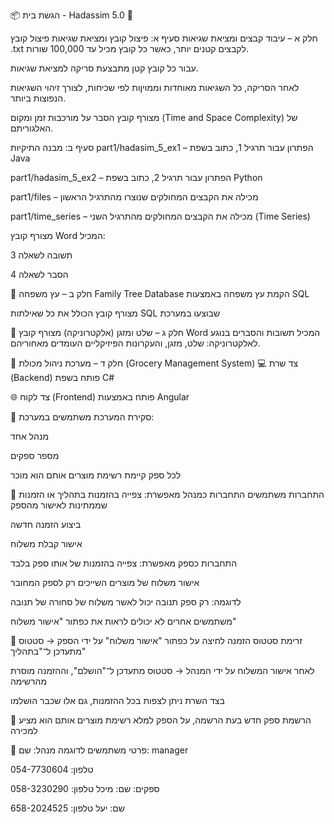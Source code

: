 


📦 הגשת בית - Hadassim 5.0 📁 

חלק א – עיבוד קבצים ומציאת שגיאות סעיף א: פיצול קובץ ומציאת שגיאות פיצול קובץ .txt לקבצים קטנים יותר, כאשר כל קובץ מכיל עד 100,000 שורות.

עבור כל קובץ קטן מתבצעת סריקה למציאת שגיאות.

לאחר הסריקה, כל השגיאות מאוחדות וממויןות לפי שכיחות, לצורך זיהוי השגיאות הנפוצות ביותר.

מצורף קובץ הסבר על מורכבות זמן ומקום (Time and Space Complexity) של האלגוריתם.

סעיף ב: מבנה התיקיות part1/hadasim_5_ex1 – הפתרון עבור תרגיל 1, כתוב בשפת Java

part1/hadasim_5_ex2 – הפתרון עבור תרגיל 2, כתוב בשפת Python

part1/files – מכילה את הקבצים המחולקים שנוצרו מהתרגיל הראשון

part1/time_series – מכילה את הקבצים המחולקים מהתרגיל השני (Time Series)

מצורף קובץ Word המכיל:

תשובה לשאלה 3

הסבר לשאלה 4



📁 חלק ב – עץ משפחה Family Tree Database הקמת עץ משפחה באמצעות SQL

מצורף קובץ הכולל את כל שאילתות SQL שבוצעו במערכת


📁 חלק ג – שלט ומזגן (אלקטרוניקה) מצורף קובץ Word המכיל תשובות והסברים בנוגע לאלקטרוניקה: שלט, מזגן, והעקרונות הפיזיקליים העומדים מאחוריהם.


📁 חלק ד – מערכת ניהול מכולת (Grocery Management System) 💻 צד שרת (Backend) פותח בשפת C#

🌐 צד לקוח (Frontend) פותח באמצעות Angular

🛒 סקירת המערכת משתמשים במערכת:

מנהל אחד

מספר ספקים

לכל ספק קיימת רשימת מוצרים אותם הוא מוכר

👤 התחברות משתמשים התחברות כמנהל מאפשרת: צפייה בהזמנות בתהליך או הזמנות שממתינות לאישור מהספק

ביצוע הזמנה חדשה

אישור קבלת משלוח

התחברות כספק מאפשרת: צפייה בהזמנות של אותו ספק בלבד

אישור משלוח של מוצרים השייכים רק לספק המחובר

לדוגמה: רק ספק תנובה יכול לאשר משלוח של סחורה של תנובה

משתמשים אחרים לא יכולים לראות את כפתור "אישור משלוח"

🔁 זרימת סטטוס הזמנה לחיצה על כפתור "אישור משלוח" על ידי הספק → סטטוס מתעדכן ל־"בתהליך"

לאחר אישור המשלוח על ידי המנהל → סטטוס מתעדכן ל־"הושלם", וההזמנה מוסרת מהרשימה

בצד השרת ניתן לצפות בכל ההזמנות, גם אלו שכבר הושלמו

📝 הרשמת ספק חדש בעת הרשמה, על הספק למלא רשימת מוצרים אותם הוא מציע למכירה

👥 פרטי משתמשים לדוגמה מנהל: שם: manager

טלפון: 054-7730604

ספקים: שם: מיכל טלפון: 058-3230290

שם: יעל טלפון: 658-2024525 
